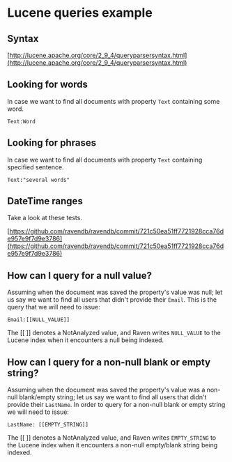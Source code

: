 # Lucene queries example

## Syntax

[http://lucene.apache.org/core/2_9_4/queryparsersyntax.html](http://lucene.apache.org/core/2_9_4/queryparsersyntax.html)

## Looking for words

In case we want to find all documents with property `Text` containing some word.

`
    Text:Word
`

## Looking for phrases

In case we want to find all documents with property `Text` containing specified sentence.

`
    Text:"several words"
`

## DateTime ranges

Take a look at these tests.

[https://github.com/ravendb/ravendb/commit/721c50ea51ff7721928cca76de957e9f7d9e3786](https://github.com/ravendb/ravendb/commit/721c50ea51ff7721928cca76de957e9f7d9e3786)

## How can I query for a null value?

Assuming when the document was saved the property's value was null; let us say we want to find all users that didn't provide their `Email`. This is the query that we will need to issue:

`
    Email:[[NULL_VALUE]]
`

The [[ ]] denotes a NotAnalyzed value, and Raven writes `NULL_VALUE` to the Lucene index when it encounters a null being indexed.

## How can I query for a non-null blank or empty string?

Assuming when the document was saved the property's value was a non-null blank/empty string; let us say we want to find all users that didn't provide their `LastName`. In order to query for a non-null blank or empty string we will need to issue:

`
    LastName: [[EMPTY_STRING]]
`

The [[ ]] denotes a NotAnalyzed value, and Raven writes `EMPTY_STRING` to the Lucene index when it encounters a non-null empty/blank string being indexed.

